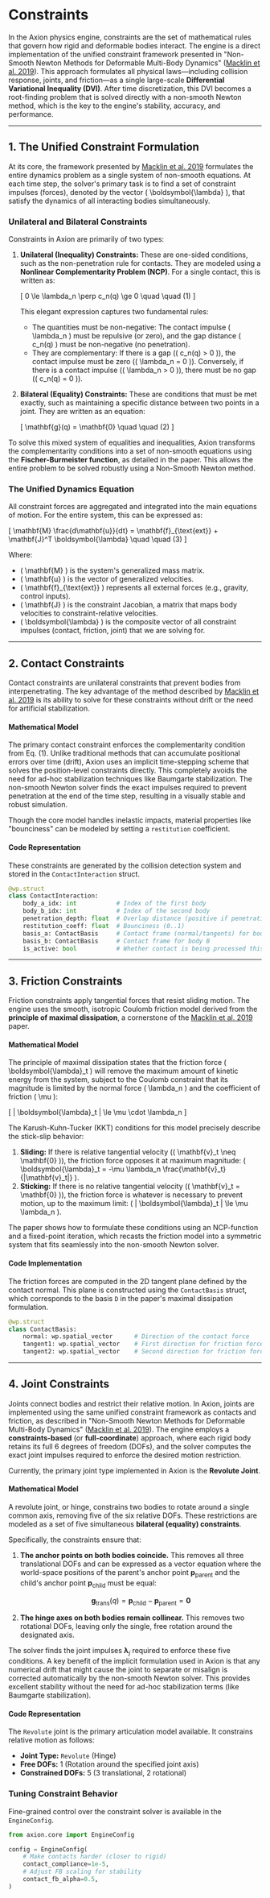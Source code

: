 # Constraints

In the Axion physics engine, constraints are the set of mathematical rules that govern how rigid and deformable bodies interact. The engine is a direct implementation of the unified constraint framework presented in "Non-Smooth Newton Methods for Deformable Multi-Body Dynamics" ([Macklin et al. 2019](https://arxiv.org/abs/1907.04587v1)). This approach formulates all physical laws—including collision response, joints, and friction—as a single large-scale **Differential Variational Inequality (DVI)**. After time discretization, this DVI becomes a root-finding problem that is solved directly with a non-smooth Newton method, which is the key to the engine's stability, accuracy, and performance.

---

## 1. The Unified Constraint Formulation

At its core, the framework presented by [Macklin et al. 2019](https://arxiv.org/abs/1907.04587v1) formulates the entire dynamics problem as a single system of non-smooth equations. At each time step, the solver's primary task is to find a set of constraint impulses (forces), denoted by the vector \( \boldsymbol{\lambda} \), that satisfy the dynamics of all interacting bodies simultaneously.

### Unilateral and Bilateral Constraints

Constraints in Axion are primarily of two types:

1. **Unilateral (Inequality) Constraints:** These are one-sided conditions, such as the non-penetration rule for contacts. They are modeled using a **Nonlinear Complementarity Problem (NCP)**. For a single contact, this is written as:

    \[
    0 \le \lambda_n \perp c_n(q) \ge 0 \quad \quad (1)
    \]

    This elegant expression captures two fundamental rules:

    - The quantities must be non-negative: The contact impulse \( \lambda_n \) must be repulsive (or zero), and the gap distance \( c_n(q) \) must be non-negative (no penetration).
    - They are complementary: If there is a gap (\( c_n(q) > 0 \)), the contact impulse must be zero (\( \lambda_n = 0 \)). Conversely, if there is a contact impulse (\( \lambda_n > 0 \)), there must be no gap (\( c_n(q) = 0 \)).

2. **Bilateral (Equality) Constraints:** These are conditions that must be met exactly, such as maintaining a specific distance between two points in a joint. They are written as an equation:

    \[
    \mathbf{g}(q) = \mathbf{0} \quad \quad (2)
    \]

To solve this mixed system of equalities and inequalities, Axion transforms the complementarity conditions into a set of non-smooth equations using the **Fischer-Burmeister function**, as detailed in the paper. This allows the entire problem to be solved robustly using a Non-Smooth Newton method.

### The Unified Dynamics Equation

All constraint forces are aggregated and integrated into the main equations of motion. For the entire system, this can be expressed as:

\[
\mathbf{M} \frac{d\mathbf{u}}{dt} = \mathbf{f}_{\text{ext}} + \mathbf{J}^T \boldsymbol{\lambda} \quad \quad (3)
\]

Where:

- \( \mathbf{M} \) is the system's generalized mass matrix.
- \( \mathbf{u} \) is the vector of generalized velocities.
- \( \mathbf{f}_{\text{ext}} \) represents all external forces (e.g., gravity, control inputs).
- \( \mathbf{J} \) is the constraint Jacobian, a matrix that maps body velocities to constraint-relative velocities.
- \( \boldsymbol{\lambda} \) is the composite vector of all constraint impulses (contact, friction, joint) that we are solving for.

---

## 2. Contact Constraints

Contact constraints are unilateral constraints that prevent bodies from interpenetrating. The key advantage of the method described by [Macklin et al. 2019](https://arxiv.org/abs/1907.04587v1) is its ability to solve for these constraints without drift or the need for artificial stabilization.

#### Mathematical Model

The primary contact constraint enforces the complementarity condition from Eq. (1). Unlike traditional methods that can accumulate positional errors over time (drift), Axion uses an implicit time-stepping scheme that solves the position-level constraints directly. This completely avoids the need for ad-hoc stabilization techniques like Baumgarte stabilization. The non-smooth Newton solver finds the exact impulses required to prevent penetration at the end of the time step, resulting in a visually stable and robust simulation.

Though the core model handles inelastic impacts, material properties like "bounciness" can be modeled by setting a `restitution` coefficient.

#### Code Representation

These constraints are generated by the collision detection system and stored in the `ContactInteraction` struct.

```python
@wp.struct
class ContactInteraction:
    body_a_idx: int           # Index of the first body
    body_b_idx: int           # Index of the second body
    penetration_depth: float  # Overlap distance (positive if penetrating)
    restitution_coeff: float  # Bounciness (0..1)
    basis_a: ContactBasis     # Contact frame (normal/tangents) for body A
    basis_b: ContactBasis     # Contact frame for body B
    is_active: bool           # Whether contact is being processed this step
```

---

## 3. Friction Constraints

Friction constraints apply tangential forces that resist sliding motion. The engine uses the smooth, isotropic Coulomb friction model derived from the **principle of maximal dissipation**, a cornerstone of the [Macklin et al. 2019](https://arxiv.org/abs/1907.04587v1) paper.

#### Mathematical Model

The principle of maximal dissipation states that the friction force \( \boldsymbol{\lambda}_t \) will remove the maximum amount of kinetic energy from the system, subject to the Coulomb constraint that its magnitude is limited by the normal force \( \lambda_n \) and the coefficient of friction \( \mu \):

\[
\| \boldsymbol{\lambda}_t \| \le \mu \cdot \lambda_n
\]

The Karush-Kuhn-Tucker (KKT) conditions for this model precisely describe the stick-slip behavior:

1. **Sliding:** If there is relative tangential velocity (\( \mathbf{v}_t \neq \mathbf{0} \)), the friction force opposes it at maximum magnitude: \( \boldsymbol{\lambda}_t = -\mu \lambda_n \frac{\mathbf{v}_t}{\|\mathbf{v}_t\|} \).
2. **Sticking:** If there is no relative tangential velocity (\( \mathbf{v}_t = \mathbf{0} \)), the friction force is whatever is necessary to prevent motion, up to the maximum limit: \( \| \boldsymbol{\lambda}_t \| \le \mu \lambda_n \).

The paper shows how to formulate these conditions using an NCP-function and a fixed-point iteration, which recasts the friction model into a symmetric system that fits seamlessly into the non-smooth Newton solver.

#### Code Implementation

The friction forces are computed in the 2D tangent plane defined by the contact normal. This plane is constructed using the `ContactBasis` struct, which corresponds to the basis `D` in the paper's maximal dissipation formulation.

```python
@wp.struct
class ContactBasis:
    normal: wp.spatial_vector      # Direction of the contact force
    tangent1: wp.spatial_vector    # First direction for friction force
    tangent2: wp.spatial_vector    # Second direction for friction force
```

---

## 4. Joint Constraints

Joints connect bodies and restrict their relative motion. In Axion, joints are implemented using the same unified constraint framework as contacts and friction, as described in "Non-Smooth Newton Methods for Deformable Multi-Body Dynamics" ([Macklin et al. 2019](https://arxiv.org/abs/1907.04587v1)). The engine employs a **constraints-based** (or **full-coordinate**) approach, where each rigid body retains its full 6 degrees of freedom (DOFs), and the solver computes the exact joint impulses required to enforce the desired motion restriction.

Currently, the primary joint type implemented in Axion is the **Revolute Joint**.

#### Mathematical Model

A revolute joint, or hinge, constrains two bodies to rotate around a single common axis, removing five of the six relative DOFs. These restrictions are modeled as a set of five simultaneous **bilateral (equality) constraints**.

Specifically, the constraints ensure that:

1. **The anchor points on both bodies coincide.** This removes all three translational DOFs and can be expressed as a vector equation where the world-space positions of the parent's anchor point $\mathbf{p}_{\text{parent}}$ and the child's anchor point $\mathbf{p}_{\text{child}}$ must be equal:

    $$
    \mathbf{g}_{\text{trans}}(q) = \mathbf{p}_{\text{child}} - \mathbf{p}_{\text{parent}} = \mathbf{0}
    $$

2. **The hinge axes on both bodies remain collinear.** This removes two rotational DOFs, leaving only the single, free rotation around the designated axis.

The solver finds the joint impulses $\boldsymbol{\lambda}_j$ required to enforce these five conditions. A key benefit of the implicit formulation used in Axion is that any numerical drift that might cause the joint to separate or misalign is corrected automatically by the non-smooth Newton solver. This provides excellent stability without the need for ad-hoc stabilization terms (like Baumgarte stabilization).

#### Code Representation

The `Revolute` joint is the primary articulation model available. It constrains relative motion as follows:

- **Joint Type:** `Revolute` (Hinge)
- **Free DOFs:** 1 (Rotation around the specified joint axis)
- **Constrained DOFs:** 5 (3 translational, 2 rotational)

### Tuning Constraint Behavior

Fine-grained control over the constraint solver is available in the `EngineConfig`.

```python
from axion.core import EngineConfig

config = EngineConfig(
    # Make contacts harder (closer to rigid)
    contact_compliance=1e-5,
    # Adjust FB scaling for stability
    contact_fb_alpha=0.5,
)
```

